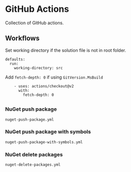 # GitHub Actions

Collection of GitHub actions.

## Workflows



Set working directory if the solution file is not in root folder.

```
defaults:
  run:
    working-directory: src
```



Add `fetch-depth: 0` if using `GitVersion.MsBuild`  

```
    - uses: actions/checkout@v2
      with: 
        fetch-depth: 0    
```



## 



### NuGet push package

`nuget-push-package.yml` 



### NuGet push package with symbols

`nuget-push-package-with-symbols.yml`



### NuGet delete packages

`nuget-delete-packages.yml`

